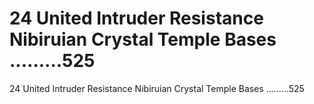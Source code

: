 # 24 United Intruder Resistance Nibiruian Crystal Temple Bases ..…....525

24 United Intruder Resistance Nibiruian Crystal Temple Bases ..…....525
